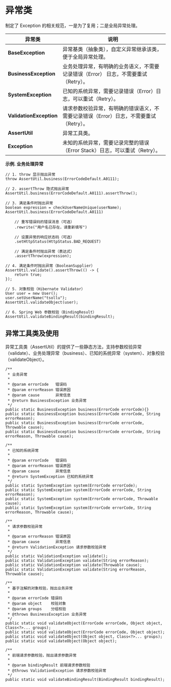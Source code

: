 # 异常类

制定了 Exception 的相关规范，一是为了复用；二是全局异常处理。

| 异常类 | 说明 |
| ---- | ---- | 
| **BaseException** | 异常基类（抽象类），自定义异常继承该类，便于全局异常处理。 | 
| **BusinessException** | 业务处理异常，有明确的业务语义，不需要记录错误（Error） 日志，不需要重试（Retry）。 | 
| **SystemException** | 已知的系统异常，需要记录错误（Error）日志，可以重试（Retry）。 | 
| **ValidationException** | 请求参数校验异常，有明确的错误语义，不需要记录错误（Error）日志，不需要重试（Retry）。 | 
| **AssertUtil** | 异常工具类。 | 
| __Exception__ | 未知的系统异常，需要记录完整的错误（Error Stack）日志，可以重试（Retry）。 | 

**示例. 业务处理异常**

```
// 1. throw 显示抛出异常
throw AssertUtil.business(ErrorCodeDefault.A0111);

// 2. assertThrow 隐式抛出异常
AssertUtil.business(ErrorCodeDefault.A0111).assertThrow();

// 3. 满足条件时抛出异常
boolean expression = checkUserNameUnique(userName);
AssertUtil.business(ErrorCodeDefault.A0111)
    
    // 重写错误码的错误消息（可选）
    .rewrite("用户名已存在，请重新填写")
    
    // 设置异常的响应状态码（可选）
    .setHttpStatus(HttpStatus.BAD_REQUEST)
    
    // 满足条件时抛出异常（表达式）
    .assertThrow(expression);

// 4. 满足条件时抛出异常（BooleanSupplier）
AssertUtil.validate().assertThrow(() -> {
    return true;
});

// 5. 对象校验（Hibernate Validator）
User user = new User();
user.setUserName("tsollu");
AssertUtil.validateObject(user);

// 6. Spring Web 参数校验（BindingResult）
AssertUtil.validateBindingResult(bindingResult);
```

## 异常工具类及使用

异常工具类（AssertUtil）的提供了一些静态方法，支持参数校验异常（validate）、业务处理异常（business）、已知的系统异常（system）、对象校验（validateObject）。

```
/**
 * 业务异常
 *
 * @param errorCode   错误码
 * @param errorReason 错误原因
 * @param cause       异常信息
 * @return BusinessException 业务异常
 */
public static BusinessException business(ErrorCode errorCode){}
public static BusinessException business(ErrorCode errorCode, String errorReason);
public static BusinessException business(ErrorCode errorCode, Throwable cause);
public static BusinessException business(ErrorCode errorCode, String errorReason, Throwable cause);

/**
 * 已知的系统异常
 *
 * @param errorCode   错误码
 * @param errorReason 错误原因
 * @param cause       异常信息
 * @return SystemException 已知的系统异常
 */
public static SystemException system(ErrorCode errorCode);
public static SystemException system(ErrorCode errorCode, String errorReason);
public static SystemException system(ErrorCode errorCode, Throwable cause);
public static SystemException system(ErrorCode errorCode, String errorReason, Throwable cause);

/**
 * 请求参数校验异常
 *
 * @param errorReason 错误原因
 * @param cause       异常信息
 * @return ValidationException 请求参数校验异常
 */
public static ValidationException validate();
public static ValidationException validate(String errorReason);
public static ValidationException validate(Throwable cause);
public static ValidationException validate(String errorReason, Throwable cause);

/**
 * 基于注解的对象校验，抛出业务异常
 *
 * @param errorCode 错误码
 * @param object    校验对象
 * @param groups    分组校验
 * @throws BusinessException 业务异常
 */
public static void validateObject(ErrorCode errorCode, Object object, Class<?>... groups);
public static void validateObject(ErrorCode errorCode, Object object);
public static void validateObject(Object object, Class<?>... groups);
public static void validateObject(Object object);

/**
 * 前端请求参数校验，抛出请求参数异常
 *
 * @param bindingResult 前端请求参数校验
 * @throws ValidationException 请求参数校验异常
 */
public static void validateBindingResult(BindingResult bindingResult);
```
